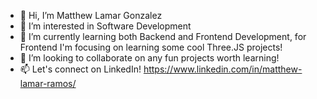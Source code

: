 - 👋 Hi, I’m Matthew Lamar Gonzalez
- 👀 I’m interested in Software Development
- 🌱 I’m currently learning both Backend and Frontend Development, for Frontend I'm focusing on learning some cool Three.JS projects!
- 💞️ I’m looking to collaborate on any fun projects worth learning!
- 📫 Let's connect on LinkedIn! https://www.linkedin.com/in/matthew-lamar-ramos/

